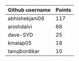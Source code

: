 | Github username | Points |
|-----------------|--------|
| abhishekjani08 | 117 |
| anishdalvi     | 66 |
| dave-SYD       | 25 |
| kmalap05       | 18 |
| tanujbordikar  | 10 |

